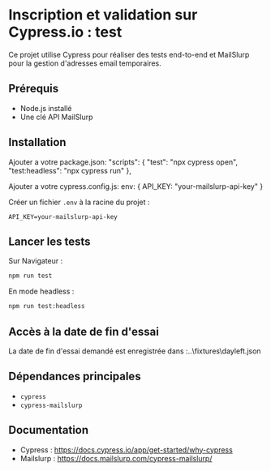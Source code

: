 

# Inscription et validation sur Cypress.io : test



Ce projet utilise Cypress pour réaliser des tests end-to-end et MailSlurp pour la gestion d'adresses email temporaires.

## Prérequis

- Node.js installé
- Une clé API MailSlurp

## Installation 

Ajouter a votre package.json:
"scripts": {
    "test": "npx cypress open",
    "test:headless": "npx cypress run"
  },

  Ajouter a votre cypress.config.js:
   env: {
      API_KEY: "your-mailslurp-api-key"
    }

Créer un fichier `.env` à la racine du projet :

```
API_KEY=your-mailslurp-api-key
```

## Lancer les tests

Sur Navigateur :

```bash
npm run test
```

En mode headless :

```bash
npm run test:headless
```
## Accès à la date de fin d'essai

La date de fin d'essai demandé est enregistrée dans :..\fixtures\dayleft.json

## Dépendances principales

- `cypress`
- `cypress-mailslurp`

## Documentation

- Cypress : https://docs.cypress.io/app/get-started/why-cypress
- Mailslurp : https://docs.mailslurp.com/cypress-mailslurp/
